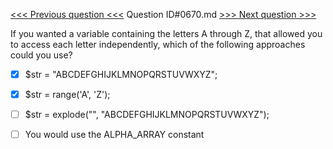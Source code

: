[<<< Previous question <<<](0669.md)  Question ID#0670.md  [>>> Next question >>>](0671.md) 

If you wanted a variable containing the letters A through Z, that allowed you to access each letter independently, which of the following approaches could you use?




- [x] $str = "ABCDEFGHIJKLMNOPQRSTUVWXYZ";

- [x] $str = range('A', 'Z');

- [ ] $str = explode("", "ABCDEFGHIJKLMNOPQRSTUVWXYZ");

- [ ] You would use the ALPHA_ARRAY constant

